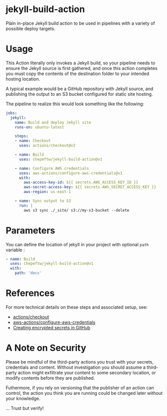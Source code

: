 # jekyll-build-action
Plain in-place Jekyll build action to be used in pipelines with a variety of possible deploy targets.

# Usage
This Action literally only invokes a Jekyll build, so your pipeline needs to ensure the Jekyll source is first gathered, and once this action completes you must copy the contents of the destination folder to your intended hosting location.

A typical example would be a GitHub repository with Jekyll source, and publishing the output to an S3 bucket configured for static site hosting.

The pipeline to realize this would look something like the following:
```yaml
jobs:
  jekyll:
    name: Build and deploy Jekyll site
    runs-on: ubuntu-latest

    steps:
    - name: Checkout
      uses: actions/checkout@v2

    - name: Build
      uses: chepeftw/jekyll-build-action@v1

    - name: Configure AWS credentials
      uses: aws-actions/configure-aws-credentials@v1
      with:
        aws-access-key-id: ${{ secrets.AWS_ACCESS_KEY_ID }}
        aws-secret-access-key: ${{ secrets.AWS_SECRET_ACCESS_KEY }}
        aws-region: us-east-1

    - name: Sync output to S3
      run: |
        aws s3 sync ./_site/ s3://my-s3-bucket --delete
```

# Parameters

You can define the location of jekyll in your project with optional `path` variable :

```yaml
- name: Build
  uses: chepeftw/jekyll-build-action@v1
  with:
    path: 'docs'
```

# References
For more technical details on these steps and associated setup, see:
- [actions/checkout](https://github.com/actions/checkout)
- [aws-actions/configure-aws-credentials](https://github.com/aws-actions/configure-aws-credentials)
- [Creating encrypted secrets in GitHub](https://help.github.com/en/actions/configuring-and-managing-workflows/creating-and-storing-encrypted-secrets)

# A Note on Security
Please be mindful of the third-party actions you trust with your secrets, credentials and content. Without investigation you should assume a third-party action might exfiltrate your content to some secondary location, or modify contents before they are published.

Futhermore, if you rely on versioning that the publisher of an action can control, the action you think you are running could be changed later without your knowledge.

... Trust but verify!
